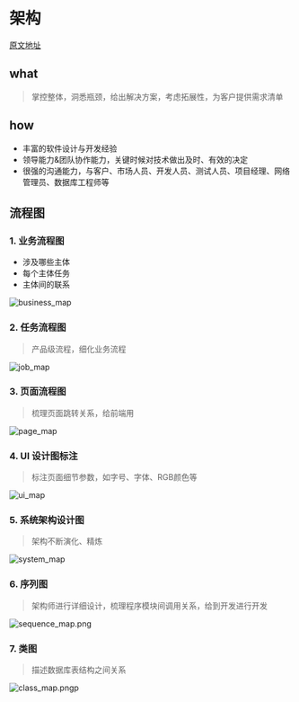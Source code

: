# 架构

[原文地址](https://www.jianshu.com/p/2a5d5ea93ebd)

## what
> 掌控整体，洞悉瓶颈，给出解决方案，考虑拓展性，为客户提供需求清单

## how
* 丰富的软件设计与开发经验
* 领导能力&团队协作能力，关键时候对技术做出及时、有效的决定
* 很强的沟通能力，与客户、市场人员、开发人员、测试人员、项目经理、网络管理员、数据库工程师等


## 流程图

### 1. 业务流程图

* 涉及哪些主体
* 每个主体任务
* 主体间的联系

![business_map](../images/business_map.png)


### 2. 任务流程图
> 产品级流程，细化业务流程

![job_map](../images/job_map.png)


### 3. 页面流程图
> 梳理页面跳转关系，给前端用


![page_map](../images/page_map.png)


### 4. UI 设计图标注
> 标注页面细节参数，如字号、字体、RGB颜色等


![ui_map](../images/ui_map.png)


### 5. 系统架构设计图
> 架构不断演化、精炼


![system_map](../images/system_map.png)


### 6. 序列图
> 架构师进行详细设计，梳理程序模块间调用关系，给到开发进行开发


![sequence_map.png](../images/sequence_map.png)


### 7. 类图
> 描述数据库表结构之间关系


![class_map.pngp](../images/class_map.png)